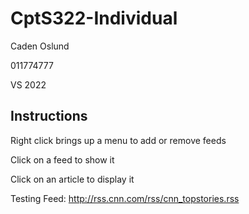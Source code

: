 # CptS322-Individual
Caden Oslund

011774777

VS 2022

## Instructions

Right click brings up a menu to add or remove feeds

Click on a feed to show it

Click on an article to display it

Testing Feed: http://rss.cnn.com/rss/cnn_topstories.rss